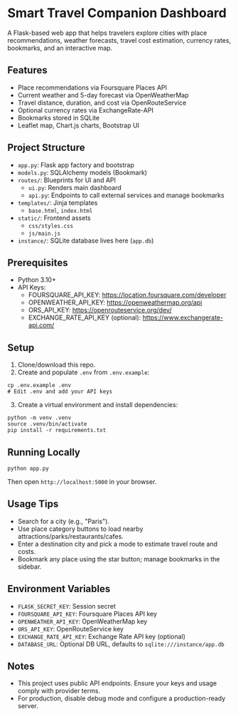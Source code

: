 # Smart Travel Companion Dashboard

A Flask-based web app that helps travelers explore cities with place recommendations, weather forecasts, travel cost estimation, currency rates, bookmarks, and an interactive map.

## Features
- Place recommendations via Foursquare Places API
- Current weather and 5-day forecast via OpenWeatherMap
- Travel distance, duration, and cost via OpenRouteService
- Optional currency rates via ExchangeRate-API
- Bookmarks stored in SQLite
- Leaflet map, Chart.js charts, Bootstrap UI

## Project Structure
- `app.py`: Flask app factory and bootstrap
- `models.py`: SQLAlchemy models (Bookmark)
- `routes/`: Blueprints for UI and API
  - `ui.py`: Renders main dashboard
  - `api.py`: Endpoints to call external services and manage bookmarks
- `templates/`: Jinja templates
  - `base.html`, `index.html`
- `static/`: Frontend assets
  - `css/styles.css`
  - `js/main.js`
- `instance/`: SQLite database lives here (`app.db`)

## Prerequisites
- Python 3.10+
- API Keys:
  - FOURSQUARE_API_KEY: https://location.foursquare.com/developer
  - OPENWEATHER_API_KEY: https://openweathermap.org/api
  - ORS_API_KEY: https://openrouteservice.org/dev/
  - EXCHANGE_RATE_API_KEY (optional): https://www.exchangerate-api.com/

## Setup
1. Clone/download this repo.
2. Create and populate `.env` from `.env.example`:
```
cp .env.example .env
# Edit .env and add your API keys
```
3. Create a virtual environment and install dependencies:
```
python -m venv .venv
source .venv/bin/activate
pip install -r requirements.txt
```

## Running Locally
```
python app.py
```
Then open `http://localhost:5000` in your browser.

## Usage Tips
- Search for a city (e.g., "Paris").
- Use place category buttons to load nearby attractions/parks/restaurants/cafes.
- Enter a destination city and pick a mode to estimate travel route and costs.
- Bookmark any place using the star button; manage bookmarks in the sidebar.

## Environment Variables
- `FLASK_SECRET_KEY`: Session secret
- `FOURSQUARE_API_KEY`: Foursquare Places API key
- `OPENWEATHER_API_KEY`: OpenWeatherMap key
- `ORS_API_KEY`: OpenRouteService key
- `EXCHANGE_RATE_API_KEY`: Exchange Rate API key (optional)
- `DATABASE_URL`: Optional DB URL, defaults to `sqlite:///instance/app.db`

## Notes
- This project uses public API endpoints. Ensure your keys and usage comply with provider terms.
- For production, disable debug mode and configure a production-ready server.